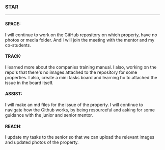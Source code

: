 ### STAR
---
#### SPACE:
I will continue to work on the GitHub repository on which property, have no photos or media folder. And I will join the meeting with the mentor and my co-students.

#### TRACK:
I learned more about the companies training manual. I also, working  on the repo's that there's no images attached to the repository for some properties.
I also, create a mini tasks board and learning ho to attached the issue in the board itself.
#### ASSIST:
I will make an md files for the issue of the property. I will continue to navigate how the Github works, by being resourceful and asking for some guidance with the junior and senior mentor.

#### REACH:
I update my tasks to the senior so that we can upload the relevant images and updated photos of the property. 
